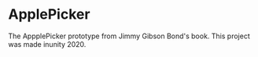# ApplePicker
The AppplePicker prototype from Jimmy Gibson Bond's book.
This project was made inunity 2020.

